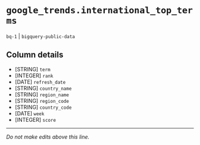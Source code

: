 # `google_trends.international_top_terms`
`bq-1` | `bigquery-public-data`

## Column details
* [STRING]    `term`
* [INTEGER]   `rank`
* [DATE]      `refresh_date`
* [STRING]    `country_name`
* [STRING]    `region_name`
* [STRING]    `region_code`
* [STRING]    `country_code`
* [DATE]      `week`
* [INTEGER]   `score`

-------------------------------------------------------------------------------
*Do not make edits above this line.*
